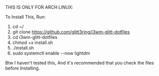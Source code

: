 THIS IS ONLY FOR ARCH LINUX:

To Install This, Run:
1. cd ~/ 
2. git clone https://github.com/glitt3ring/i3wm-glitt-dotfiles 
3. cd i3wm-glitt-dotfiles 
4. chmod +x install.sh 
5. ./install.sh 
6. sudo systemctl enable --now lightdm

Btw I haven't tested this, And it's recommended that you check the files before Installing.
